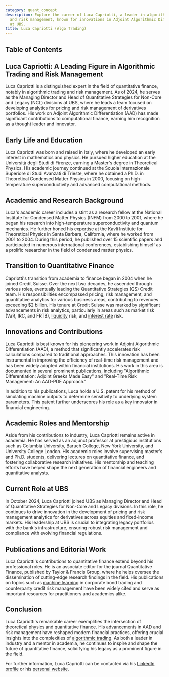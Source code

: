 ```yaml
---
category: quant_concept
description: Explore the career of Luca Capriotti, a leader in algorithmic trading
  and risk management, known for innovations in Adjoint Algorithmic Differentiation
  at UBS.
title: Luca Capriotti (Algo Trading)
---
```


## Table of Contents

## Luca Capriotti: A Leading Figure in Algorithmic Trading and Risk Management

Luca Capriotti is a distinguished expert in the field of quantitative finance, notably in algorithmic trading and risk management. As of 2024, he serves as the Managing Director and Head of Quantitative Strategies for Non-Core and Legacy (NCL) divisions at UBS, where he leads a team focused on developing analytics for pricing and risk management of derivatives portfolios. His work on Adjoint Algorithmic Differentiation (AAD) has made significant contributions to computational finance, earning him recognition as a thought leader and innovator.

## Early Life and Education

Luca Capriotti was born and raised in Italy, where he developed an early interest in mathematics and physics. He pursued higher education at the Università degli Studi di Firenze, earning a Master's degree in Theoretical Physics. His academic journey continued at the Scuola Internazionale Superiore di Studi Avanzati di Trieste, where he obtained a Ph.D. in Theoretical Condensed Matter Physics in 2000, focusing on high-temperature superconductivity and advanced computational methods.

## Academic and Research Background

Luca's academic career includes a stint as a research fellow at the National Institute for Condensed Matter Physics (INFM) from 2000 to 2001, where he began his research into high-temperature superconductivity and quantum mechanics. He further honed his expertise at the Kavli Institute for Theoretical Physics in Santa Barbara, California, where he worked from 2001 to 2004. During this period, he published over 15 scientific papers and participated in numerous international conferences, establishing himself as a prolific researcher in the field of condensed matter physics.

## Transition to Quantitative Finance

Capriotti's transition from academia to finance began in 2004 when he joined Credit Suisse. Over the next two decades, he ascended through various roles, eventually leading the Quantitative Strategies (QS) Credit team. His responsibilities encompassed pricing, risk management, and quantitative analytics for various business areas, contributing to revenues exceeding $2 billion. His tenure at Credit Suisse was marked by significant advancements in risk analytics, particularly in areas such as market risk (VaR, IRC, and FRTB), [liquidity](/wiki/liquidity-risk-premium) risk, and [interest rate](/wiki/interest-rate-trading-strategies) risk.

## Innovations and Contributions

Luca Capriotti is best known for his pioneering work in Adjoint Algorithmic Differentiation (AAD), a method that significantly accelerates risk calculations compared to traditional approaches. This innovation has been instrumental in improving the efficiency of real-time risk management and has been widely adopted within financial institutions. His work in this area is documented in several prominent publications, including "Algorithmic Differentiation: Adjoint Greeks Made Easy" and "Real-Time Risk Management: An AAD-PDE Approach."

In addition to his publications, Luca holds a U.S. patent for his method of simulating machine outputs to determine sensitivity to underlying system parameters. This patent further underscores his role as a key innovator in financial engineering.

## Academic Roles and Mentorship

Aside from his contributions to industry, Luca Capriotti remains active in academia. He has served as an adjunct professor at prestigious institutions such as Columbia University, Baruch College, New York University, and University College London. His academic roles involve supervising master's and Ph.D. students, delivering lectures on quantitative finance, and fostering collaborative research initiatives. His mentorship and teaching efforts have helped shape the next generation of financial engineers and quantitative analysts.

## Current Role at UBS

In October 2024, Luca Capriotti joined UBS as Managing Director and Head of Quantitative Strategies for Non-Core and Legacy divisions. In this role, he continues to drive innovation in the development of pricing and risk management analytics for derivatives across equities and fixed-income markets. His leadership at UBS is crucial to integrating legacy portfolios with the bank's infrastructure, ensuring robust risk management and compliance with evolving financial regulations.

## Publications and Editorial Work

Luca Capriotti's contributions to quantitative finance extend beyond his professional roles. He is an associate editor for the journal Quantitative Finance, published by Taylor & Francis Group, where he helps oversee the dissemination of cutting-edge research findings in the field. His publications on topics such as [machine learning](/wiki/machine-learning) in corporate bond trading and counterparty credit risk management have been widely cited and serve as important resources for practitioners and academics alike.

## Conclusion

Luca Capriotti's remarkable career exemplifies the intersection of theoretical physics and quantitative finance. His advancements in AAD and risk management have reshaped modern financial practices, offering crucial insights into the complexities of [algorithmic trading](/wiki/algorithmic-trading). As both a leader in industry and a mentor in academia, he continues to inspire and shape the future of quantitative finance, solidifying his legacy as a prominent figure in the field.

For further information, Luca Capriotti can be contacted via his [LinkedIn profile](https://www.linkedin.com/in/lucacapriotti) or his [personal website](http://www.luca-capriotti.net).